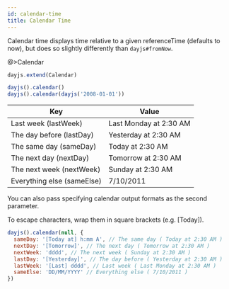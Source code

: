 ```yaml
---
id: calendar-time
title: Calendar Time
---
```


Calendar time displays time relative to a given referenceTime (defaults to now), but does so slightly differently than `dayjs#fromNow`.

@>Calendar

```js
dayjs.extend(Calendar)

dayjs().calendar()
dayjs().calendar(dayjs('2008-01-01'))
```

|Key|	Value|
| ------ | ----- | 
|Last week (lastWeek)|	Last Monday at 2:30 AM|
|The day before (lastDay)|	Yesterday at 2:30 AM|
|The same day (sameDay)	|Today at 2:30 AM|
|The next day	(nextDay) |Tomorrow at 2:30 AM|
|The next week (nextWeek)	|Sunday at 2:30 AM|
|Everything else (sameElse)	|7/10/2011|

You can also pass specifying calendar output formats as the second parameter.

To escape characters, wrap them in square brackets (e.g. [Today]).

```js
dayjs().calendar(null, {
  sameDay: '[Today at] h:mm A', // The same day ( Today at 2:30 AM )
  nextDay: '[Tomorrow]', // The next day ( Tomorrow at 2:30 AM )
  nextWeek: 'dddd', // The next week ( Sunday at 2:30 AM )
  lastDay: '[Yesterday]', // The day before ( Yesterday at 2:30 AM )
  lastWeek: '[Last] dddd', // Last week ( Last Monday at 2:30 AM )
  sameElse: 'DD/MM/YYYY' // Everything else ( 7/10/2011 )
})
```
